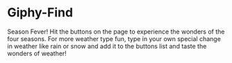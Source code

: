 # Giphy-Find

Season Fever! Hit the buttons on the page to experience the wonders of the four seasons. For more weather type fun, type in your own special change in weather like rain or snow and add it to the buttons list and taste the wonders of weather! 